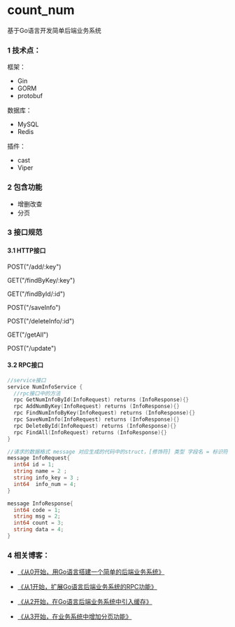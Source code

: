 # count_num

基于Go语言开发简单后端业务系统

### 1 技术点：

框架：

- Gin
- GORM
- protobuf

数据库：

- MySQL
- Redis

插件：

- cast
- Viper

### 2 包含功能

- 增删改查
- 分页

### 3 接口规范

#### 3.1 HTTP接口

POST("/add/:key")

GET("/findByKey/:key")

GET("/findById/:id")

POST("/saveInfo")

POST("/deleteInfo/:id")

GET("/getAll")

POST("/update")


#### 3.2 RPC接口


```go
//service接口
service NumInfoService {
  //rpc接口中的方法
  rpc GetNumInfoById(InfoRequest) returns (InfoResponse){}
  rpc AddNumByKey(InfoRequest) returns (InfoResponse){}
  rpc FindNumInfoByKey(InfoRequest) returns (InfoResponse){}
  rpc SaveNumInfo(InfoRequest) returns (InfoResponse){}
  rpc DeleteById(InfoRequest) returns (InfoResponse){}
  rpc FindAll(InfoRequest) returns (InfoResponse){}
}

//请求的数据格式 message 对应生成的代码中的struct，[修饰符] 类型 字段名 = 标识符
message InfoRequest{
  int64 id = 1;
  string name = 2 ;
  string info_key = 3 ;
  int64  info_num = 4;
}

message InfoResponse{
  int64 code = 1;
  string msg = 2;
  int64 count = 3;
  string data = 4;
}
```


### 4 相关博客：

- [《从0开始，用Go语言搭建一个简单的后端业务系统》](https://blog.csdn.net/Mr_YanMingXin/article/details/125294855)

- [《从1开始，扩展Go语言后端业务系统的RPC功能》](https://blog.csdn.net/Mr_YanMingXin/article/details/125317457)

- [《从2开始，在Go语言后端业务系统中引入缓存》](https://blog.csdn.net/Mr_YanMingXin/article/details/125365686)

- [《从3开始，在业务系统中增加分页功能》](https://blog.csdn.net/Mr_YanMingXin/article/details/125420590)
